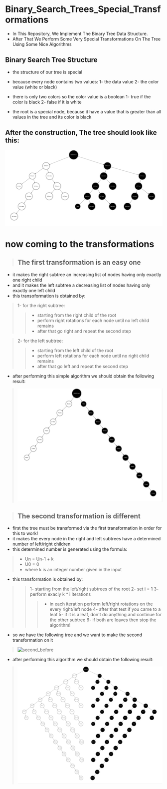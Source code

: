 # Binary_Search_Trees_Special_Transformations

* In This Repository, We Implement The Binary Tree Data Structure.
* After That We Perform Some Very Special Transformations On The Tree Using Some Nice Algorithms

## Binary Search Tree Structure

* the structure of our tree is special
* because every node contains two values:
    1- the data value
    2- the color value (white or black)

* there is only two colors so the color value is a boolean
    1- true if the color is black
    2- false if it is white

* the root is a special node, because it have a value that is greater than all values in the tree and its color is black



## After the construction, The tree should look like this:

![tree](./out/tree.jpg)


# now coming to the transformations

>## The first transformation is an easy one
* it makes the right subtree an increasing list of nodes having only exactly one right child
* and it makes the left subtree a decreasing list of nodes having only exactly one left child
* this transoformation is obtained by:
>1- for the right subtree:
>> * starting from the right child of the root
>> * perform right rotations for each node until no left child remains
>> * after that go right and repeat the second step
    
>2- for the left subtree:
>> * starting from the left child of the root
>> * perform left rotations for each node until no right child remains
>> * after that go left and repeat the second step

    
* after performing this simple algorithm we should obtain the following result:
>![first](./out/first_transformation.jpg)

>## The second transformation is different
* first the tree must be transformed via the first transformation in order for this to work!
* it makes the every node in the right and left subtrees have a determined number of left/right children
* this determined number is generated using the formula:
> * Un = Un-1 + k
> * U0 = 0
> * where k is an integer number given in the input

* this transformation is obtained by:
>> 1- starting from the left/right subtrees of the root
>> 2- set i = 1
>> 3- perform exacly k * i iterations
>>> * in each iteration perform left/right rotations on the every right/left node
>> 4- after that test if you came to a leaf
>> 5- if it is a leaf, don't do anything and continue for the other subtree
>> 6- if both are leaves then stop the algorithm!



* so we have the following tree and we want to make the second transformation on it
>![second_before](./out/second_transformation_before.jpg)

* after performing this algorithm we should obtain the following result:
>![second_after](./out/second_transformation_after.jpg)